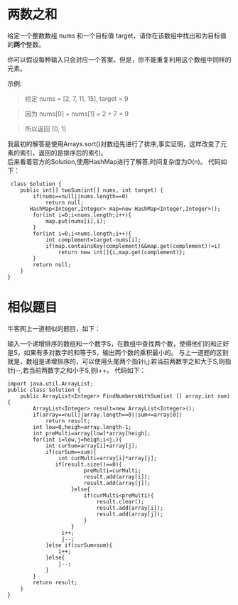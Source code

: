 # 两数之和
给定一个整数数组 nums 和一个目标值 target，请你在该数组中找出和为目标值的**两个**整数。

你可以假设每种输入只会对应一个答案。但是，你不能重复利用这个数组中同样的元素。

示例:
> 给定 nums = [2, 7, 11, 15], target = 9

> 因为 nums[0] + nums[1] = 2 + 7 = 9

> 所以返回 [0, 1]

我最初的解答是使用Arrays.sort()对数组先进行了排序,事实证明，这样改变了元素的索引，返回的是排序后的索引。  
后来看着官方的Solution,使用HashMap进行了解答,时间复杂度为O(n)。
代码如下：
```
 class Solution {
    public int[] twoSum(int[] nums, int target) {
        if(nums==null||nums.length==0)
            return null;
       HashMap<Integer,Integer> map=new HashMap<Integer,Integer>();
        for(int i=0;i<nums.length;i++){
            map.put(nums[i],i);
        }
        for(int i=0;i<nums.length;i++){
            int complement=target-nums[i];
            if(map.containsKey(complement)&&map.get(complement)!=i)
                return new int[]{i,map.get(complement)};
        }
        return null;
    }
}
```
# 相似题目
牛客网上一道相似的题目，如下：  

输入一个递增排序的数组和一个数字S，在数组中查找两个数，使得他们的和正好是S，如果有多对数字的和等于S，输出两个数的乘积最小的。
与上一道题的区别就是，数组是递增排序的，可以使用头尾两个指针i,j:若当前两数字之和大于S,则指针j--,若当前两数字之和小于S,则i++。
代码如下：
```
import java.util.ArrayList;
public class Solution {
    public ArrayList<Integer> FindNumbersWithSum(int [] array,int sum) {
        ArrayList<Integer> result=new ArrayList<Integer>();
        if(array==null||array.length==0||sum<=array[0])
            return result;
        int low=0,heigh=array.length-1;
        int preMulti=array[low]*array[heigh];
        for(int i=low,j=heigh;i<j;){
            int curSum=array[i]+array[j];
            if(curSum==sum){
                int curMulti=array[i]*array[j];
               if(result.size()==0){
                        preMulti=curMulti;
                        result.add(array[i]);
                        result.add(array[j]);
                    }else{
                        if(curMulti<preMulti){
                            result.clear();
                            result.add(array[i]);
                            result.add(array[j]);
                        }
                    }
                 i++;
                 j--;
            }else if(curSum<sum){
                i++;
            }else{
                j--;
            }
        }
        return result;
    }
}
```
